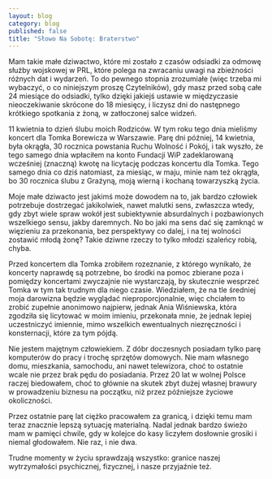 ```yaml
---
layout: blog
category: blog
published: false
title: "Słowo Na Sobotę: Braterstwo"
---
```


Mam takie małe dziwactwo, które mi zostało z czasów odsiadki za odmowę służby wojskowej w PRL, które polega na zwracaniu uwagi na zbieżności różnych dat i wydarzeń. To do pewnego stopnia zrozumiałe (więc trzeba mi wybaczyć, o co niniejszym proszę Czytelników), gdy masz przed sobą całe 24 miesiące do odsiadki, tylko dzięki jakiejś ustawie w międzyczasie nieoczekiwanie skrócone do 18 miesięcy, i liczysz dni do następnego krótkiego spotkania z żoną, w zatłoczonej salce widzeń.

11 kwietnia to dzień ślubu moich Rodziców. W tym roku tego dnia mieliśmy koncert dla Tomka Borewicza w Warszawie. Parę dni później, 14 kwietnia, była okrągła, 30 rocznica powstania Ruchu Wolność i Pokój, i tak wyszło, że tego samego dnia wpłaciłem na konto Fundacji WiP zadeklarowaną wcześniej (znaczną) kwotę na licytację podczas koncertu dla Tomka. Tego samego dnia co dziś natomiast, za miesiąc, w maju, minie nam też okrągła, bo 30 rocznica ślubu z Grażyną, moją wierną i kochaną towarzyszką życia.

Moje małe dziwacto jest jakimś może dowodem na to, jak bardzo człowiek potrzebuje dostrzegać jakikolwiek, nawet malutki sens, zwłaszcza wtedy, gdy zbyt wiele spraw wokół jest subiektywnie absurdalnych i pozbawionych wszelkiego sensu, jakby daremnych. No bo jaki ma sens dać się zamknąć w więzieniu za przekonania, bez perspektywy co dalej, i na tej wolności zostawić młodą żonę? Takie dziwne rzeczy to tylko młodzi szaleńcy robią, chyba.

Przed koncertem dla Tomka zrobiłem rozeznanie, z którego wynikało, że koncerty naprawdę są potrzebne, bo środki na pomoc zbierane poza i pomiędzy koncertami zwyczajnie nie wystarczają, by skutecznie wesprzeć Tomka w tym tak trudnym dla niego czasie. Wiedziałem, że na tle średniej moja darowizna będzie wyglądać nieproporcjonalnie, więc chciałem to zrobić zupełnie anonimowo najpierw, jednak Ania Wiśniewska, która zgodziła się licytować w moim imieniu, przekonała mnie, że jednak lepiej uczestniczyć imiennie, mimo wszelkich ewentualnych niezręczności i konsternacji, które za tym pójdą.

Nie jestem majętnym człowiekiem. Z dóbr doczesnych posiadam tylko parę komputerów do pracy i trochę sprzętów domowych. Nie mam własnego domu, mieszkania, samochodu, ani nawet telewizora, choć to ostatnie wcale nie przez brak pędu do posiadania. Przez 20 lat w wolnej Polsce raczej biedowałem, choć to głównie na skutek zbyt dużej własnej brawury w prowadzeniu biznesu na początku, niż przez późniejsze życiowe okoliczności.

Przez ostatnie parę lat ciężko pracowałem za granicą, i dzięki temu mam teraz znacznie lepszą sytuację materialną. Nadal jednak bardzo świeżo mam w pamięci chwile, gdy w kolejce do kasy liczyłem dosłownie grosiki i niemal głodowałem. Nie raz, i nie dwa.

Trudne momenty w życiu sprawdzają wszystko: granice naszej wytrzymałości psychicznej, fizycznej, i nasze przyjaźnie też.




